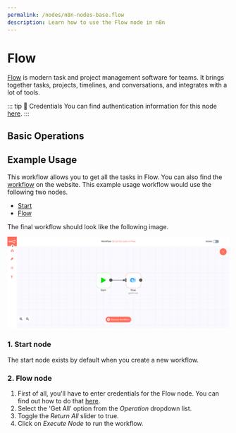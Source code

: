 ```yaml
---
permalink: /nodes/n8n-nodes-base.flow
description: Learn how to use the Flow node in n8n
---
```


# Flow

[Flow](https://www.getflow.com/) is modern task and project management software for teams. It brings together tasks, projects, timelines, and conversations, and integrates with a lot of tools.

::: tip 🔑 Credentials
You can find authentication information for this node [here](../../../credentials/Flow/README.md).
:::

## Basic Operations

<Resource node="n8n-nodes-base.flow" />

## Example Usage

This workflow allows you to get all the tasks in Flow. You can also find the [workflow](https://n8n.io/workflows/506) on the website. This example usage workflow would use the following two nodes.
- [Start](../../core-nodes/Start/README.md)
- [Flow]()

The final workflow should look like the following image.

![A workflow with the Flow node](./workflow.png)

### 1. Start node

The start node exists by default when you create a new workflow.

### 2. Flow node

1. First of all, you'll have to enter credentials for the Flow node. You can find out how to do that [here](../../../credentials/Flow/README.md).
2. Select the 'Get All' option from the *Operation* dropdown list.
3. Toggle the *Return All* slider to true.
4. Click on *Execute Node* to run the workflow.

